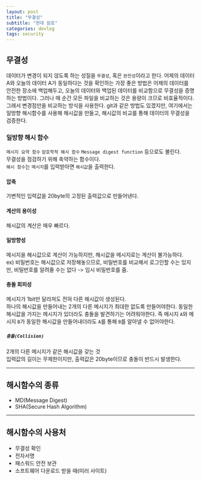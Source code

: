 ```yaml
---
layout: post
title: "무결성"
subtitle: "현대 암호"
categories: devlog
tags: security
---
```


## 무결성
데이터가 변경이 되지 않도록 하는 성질을 `무결성`, 혹은 `완전성`이라고 한다. 어제의 데이터 A와 오늘의 데이터 A가 동일하다는 것을 확인하는 가장 좋은 방법은 어제의 데이터를 안전한 장소에 백업해두고, 오늘의 데이터와 백업된 데이터를 비교함으로 무결성을 증명하는 방법이다. 그러나 매 순간 모든 파일을 비교하는 것은 용량이 크므로 비효율적이다. 그래서 변경점만을 비교하는 방식을 사용한다. git과 같은 방법도 있겠지만, 여기에서는 일방향 해시함수를 사용해 해시값을 만들고, 해시값의 비교를 통해 데이터의 무결성을 검증한다.

### 일방향 해시 함수
`메시지 요약 함수` `암호학적 해시 함수` `Message digest function` 등으로도 불린다.  
무결성을 점검하기 위해 축약하는 함수이다.   
`해시 함수`는 `메시지`를 입력받아면 `해시값`을 출력한다.   


#### 압축
가변적인 입력값을 20byte의 고정된 출력값으로 만들어낸다.   

#### 계산의 용이성
해시값의 계산은 매우 빠르다. 

#### 일방향성
메시지을 해시값으로 계산이 가능하지만, 해시값을 메시지로는 계산이 불가능하다.    
ex) 비밀번호는 해시값으로 저장해놓으므로, 비밀번호를 비교해서 로그인할 수는 있지만, 비밀번호를 알려줄 수는 없다 -> 임시 비밀번호를 줌.

#### 충돌 회피성
메시지가 1bit만 달라져도 전혀 다른 해시값이 생성된다.   
하나의 해시값을 만들어내는 2개의 다른 메시지가 최대한 없도록 만들어야한다.    동일한 해시값을 가지는 메시지가 있더라도 충돌을 발견하기는 어려워야한다. 즉 메시지 `A`와 메시지 `B`가 동일한 해시값을 만들어내더라도 `A`를 통해 `B`를 알아낼 수 없어야한다.   
##### `충돌(Collision)`
2개의 다른 메시지가 같은 해시값을 갖는 것   
입력값의 길이는 무제한이지만, 출력값은 20byte이므로 충돌이 반드시 발생한다.    

---

## 해시함수의 종류
- MD(Message Digest)
- SHA(Secure Hash Algorithm)

---

## 해시함수의 사용처
- 무결성 확인
- 전자서명
- 패스워드 안전 보관
- 소프트웨어 다운로드 받을 때(미러 사이트)


